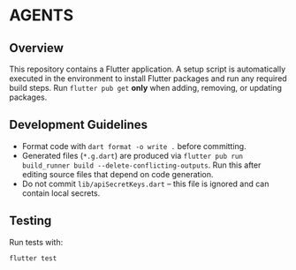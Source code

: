 # AGENTS

## Overview
This repository contains a Flutter application. A setup script is automatically executed in the environment to install Flutter packages and run any required build steps. Run `flutter pub get` **only** when adding, removing, or updating packages.

## Development Guidelines
- Format code with `dart format -o write .` before committing.
- Generated files (`*.g.dart`) are produced via `flutter pub run build_runner build --delete-conflicting-outputs`. Run this after editing source files that depend on code generation.
- Do not commit `lib/apiSecretKeys.dart` – this file is ignored and can contain local secrets.

## Testing
Run tests with:
```bash
flutter test
```
